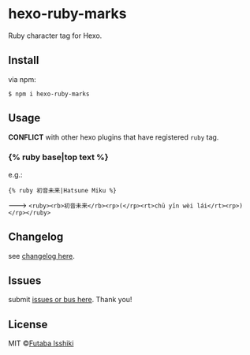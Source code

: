 # hexo-ruby-marks

Ruby character tag for Hexo.

## Install
via npm:

`$ npm i hexo-ruby-marks`

## Usage

**CONFLICT** with other hexo plugins that have registered `ruby` tag.

### {% ruby base|top text %}

e.g.:
```
{% ruby 初音未来|Hatsune Miku %}
```
---> `<ruby><rb>初音未来</rb><rp>(</rp><rt>chū yīn wèi lái</rt><rp>)</rp></ruby>`


## Changelog
see [changelog here](https://github.com/issiki/hexo-ruby-marks).

## Issues
submit [issues or bus here](https://github.com/issiki/hexo-ruby-marks/issues). Thank you!

## License
MIT ©[Futaba Isshiki](https://futaba.love)
